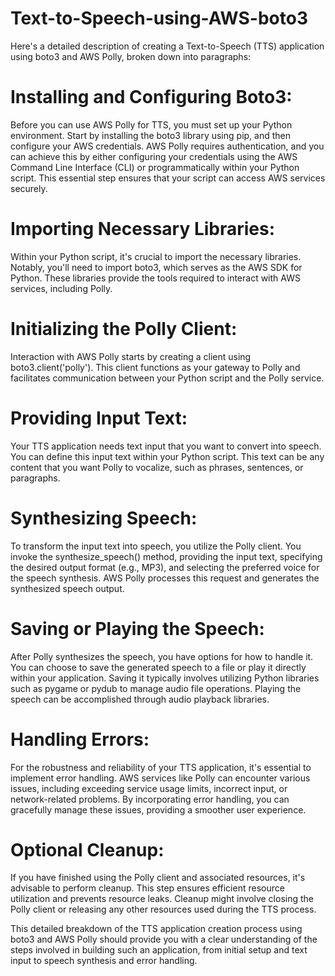 # Text-to-Speech-using-AWS-boto3

Here's a detailed description of creating a Text-to-Speech (TTS) application using boto3 and AWS Polly, broken down into paragraphs:

# Installing and Configuring Boto3:
Before you can use AWS Polly for TTS, you must set up your Python environment. Start by installing the boto3 library using pip, and then configure your AWS credentials. AWS Polly requires authentication, and you can achieve this by either configuring your credentials using the AWS Command Line Interface (CLI) or programmatically within your Python script. This essential step ensures that your script can access AWS services securely.

# Importing Necessary Libraries:
Within your Python script, it's crucial to import the necessary libraries. Notably, you'll need to import boto3, which serves as the AWS SDK for Python. These libraries provide the tools required to interact with AWS services, including Polly.

# Initializing the Polly Client:
Interaction with AWS Polly starts by creating a client using boto3.client('polly'). This client functions as your gateway to Polly and facilitates communication between your Python script and the Polly service.

# Providing Input Text:
Your TTS application needs text input that you want to convert into speech. You can define this input text within your Python script. This text can be any content that you want Polly to vocalize, such as phrases, sentences, or paragraphs.

# Synthesizing Speech:
To transform the input text into speech, you utilize the Polly client. You invoke the synthesize_speech() method, providing the input text, specifying the desired output format (e.g., MP3), and selecting the preferred voice for the speech synthesis. AWS Polly processes this request and generates the synthesized speech output.

# Saving or Playing the Speech:
After Polly synthesizes the speech, you have options for how to handle it. You can choose to save the generated speech to a file or play it directly within your application. Saving it typically involves utilizing Python libraries such as pygame or pydub to manage audio file operations. Playing the speech can be accomplished through audio playback libraries.

# Handling Errors:
For the robustness and reliability of your TTS application, it's essential to implement error handling. AWS services like Polly can encounter various issues, including exceeding service usage limits, incorrect input, or network-related problems. By incorporating error handling, you can gracefully manage these issues, providing a smoother user experience.

# Optional Cleanup:
If you have finished using the Polly client and associated resources, it's advisable to perform cleanup. This step ensures efficient resource utilization and prevents resource leaks. Cleanup might involve closing the Polly client or releasing any other resources used during the TTS process.

This detailed breakdown of the TTS application creation process using boto3 and AWS Polly should provide you with a clear understanding of the steps involved in building such an application, from initial setup and text input to speech synthesis and error handling.
